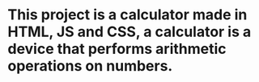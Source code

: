 # This project is a calculator made in HTML, JS and CSS, a calculator is a device that performs arithmetic operations on numbers.

